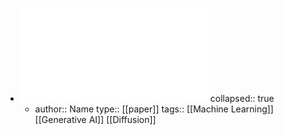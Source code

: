 - ![High-Resolution Image Synthesis with Latent Diffusion Models.pdf](../assets/High-Resolution_Image_Synthesis_with_Latent_Diffusion_Models_1672624416716_0.pdf)
  collapsed:: true
	- author:: Name
	  type:: [[paper]]
	  tags:: [[Machine Learning]] [[Generative AI]] [[Diffusion]]